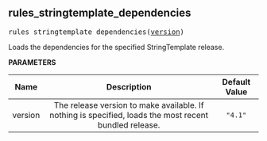 <!-- Generated with Stardoc: http://skydoc.bazel.build -->

<a name="#rules_stringtemplate_dependencies"></a>

## rules_stringtemplate_dependencies

<pre>
rules_stringtemplate_dependencies(<a href="#rules_stringtemplate_dependencies-version">version</a>)
</pre>

Loads the dependencies for the specified StringTemplate release.

**PARAMETERS**


| Name  | Description | Default Value |
| :-------------: | :-------------: | :-------------: |
| version |  The release version to make available.          If nothing is specified, loads the most recent bundled release.   |  <code>"4.1"</code> |


